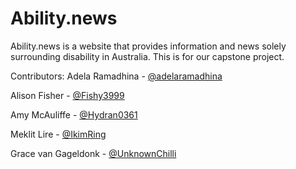 # Ability.news
Ability.news is a website that provides information and news solely surrounding disability in Australia. This is for our capstone project.

Contributors: 
Adela Ramadhina - [@adelaramadhina](https://github.com/adelaramadhina)

Alison Fisher - [@Fishy3999](https://github/com/Fishy3999)

Amy McAuliffe - [@Hydran0361](https://github.com/Hydran0361)

Meklit Lire - [@IkimRing](https://github.com/IkimRing)

Grace van Gageldonk - [@UnknownChilli](https://github.com/UnknownChilli)

